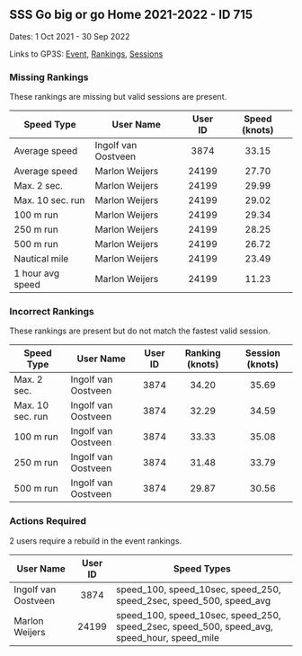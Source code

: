 ## SSS Go big or go Home 2021-2022 - ID 715

Dates: 1 Oct 2021 - 30 Sep 2022

Links to GP3S: [Event](https://www.gps-speedsurfing.com/default.aspx?mnu=event&val=715), [Rankings](https://www.gps-speedsurfing.com/default.aspx?mnu=eventranking&val=715), [Sessions](https://www.gps-speedsurfing.com/default.aspx?mnu=eventsessions&val=715)

### Missing Rankings

These rankings are missing but valid sessions are present.

| Speed Type | User Name | User ID | Speed (knots) |
| ---------- | --------- | :-----: | :-----------: |
| Average speed | Ingolf van Oostveen | 3874 | 33.15 |
| Average speed | Marlon Weijers | 24199 | 27.70 |
| Max. 2 sec. | Marlon Weijers | 24199 | 29.99 |
| Max. 10 sec. run | Marlon Weijers | 24199 | 29.02 |
| 100 m run | Marlon Weijers | 24199 | 29.34 |
| 250 m run | Marlon Weijers | 24199 | 28.25 |
| 500 m run | Marlon Weijers | 24199 | 26.72 |
| Nautical mile | Marlon Weijers | 24199 | 23.49 |
| 1 hour avg speed | Marlon Weijers | 24199 | 11.23 |

### Incorrect Rankings

These rankings are present but do not match the fastest valid session.

| Speed Type | User Name | User ID | Ranking (knots) | Session (knots) |
| ---------- | --------- | :-----: | :-------------: | :-------------: |
| Max. 2 sec. | Ingolf van Oostveen | 3874 | 34.20 | 35.69 |
| Max. 10 sec. run | Ingolf van Oostveen | 3874 | 32.29 | 34.59 |
| 100 m run | Ingolf van Oostveen | 3874 | 33.33 | 35.08 |
| 250 m run | Ingolf van Oostveen | 3874 | 31.48 | 33.79 |
| 500 m run | Ingolf van Oostveen | 3874 | 29.87 | 30.56 |

### Actions Required

2 users require a rebuild in the event rankings.

| User Name | User ID | Speed Types |
| --------- | :-----: | ----------- |
| Ingolf van Oostveen | 3874 | speed_100, speed_10sec, speed_250, speed_2sec, speed_500, speed_avg |
| Marlon Weijers | 24199 | speed_100, speed_10sec, speed_250, speed_2sec, speed_500, speed_avg, speed_hour, speed_mile |
